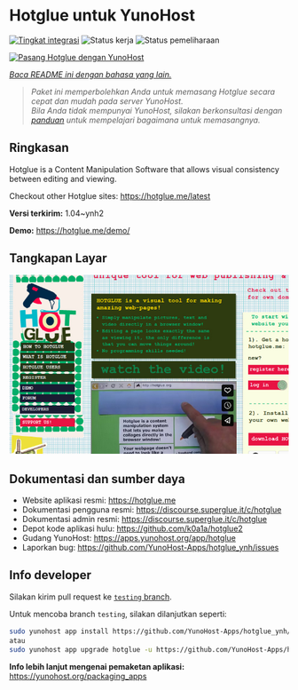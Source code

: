 <!--
N.B.: README ini dibuat secara otomatis oleh <https://github.com/YunoHost/apps/tree/master/tools/readme_generator>
Ini TIDAK boleh diedit dengan tangan.
-->

# Hotglue untuk YunoHost

[![Tingkat integrasi](https://dash.yunohost.org/integration/hotglue.svg)](https://ci-apps.yunohost.org/ci/apps/hotglue/) ![Status kerja](https://ci-apps.yunohost.org/ci/badges/hotglue.status.svg) ![Status pemeliharaan](https://ci-apps.yunohost.org/ci/badges/hotglue.maintain.svg)

[![Pasang Hotglue dengan YunoHost](https://install-app.yunohost.org/install-with-yunohost.svg)](https://install-app.yunohost.org/?app=hotglue)

*[Baca README ini dengan bahasa yang lain.](./ALL_README.md)*

> *Paket ini memperbolehkan Anda untuk memasang Hotglue secara cepat dan mudah pada server YunoHost.*  
> *Bila Anda tidak mempunyai YunoHost, silakan berkonsultasi dengan [panduan](https://yunohost.org/install) untuk mempelajari bagaimana untuk memasangnya.*

## Ringkasan

Hotglue is a Content Manipulation Software that allows visual consistency between editing and viewing.

Checkout other Hotglue sites: https://hotglue.me/latest



**Versi terkirim:** 1.04~ynh2

**Demo:** <https://hotglue.me/demo/>

## Tangkapan Layar

![Tangkapan Layar pada Hotglue](./doc/screenshots/screenshot.jpg)

## Dokumentasi dan sumber daya

- Website aplikasi resmi: <https://hotglue.me>
- Dokumentasi pengguna resmi: <https://discourse.superglue.it/c/hotglue>
- Dokumentasi admin resmi: <https://discourse.superglue.it/c/hotglue>
- Depot kode aplikasi hulu: <https://github.com/k0a1a/hotglue2>
- Gudang YunoHost: <https://apps.yunohost.org/app/hotglue>
- Laporkan bug: <https://github.com/YunoHost-Apps/hotglue_ynh/issues>

## Info developer

Silakan kirim pull request ke [`testing` branch](https://github.com/YunoHost-Apps/hotglue_ynh/tree/testing).

Untuk mencoba branch `testing`, silakan dilanjutkan seperti:

```bash
sudo yunohost app install https://github.com/YunoHost-Apps/hotglue_ynh/tree/testing --debug
atau
sudo yunohost app upgrade hotglue -u https://github.com/YunoHost-Apps/hotglue_ynh/tree/testing --debug
```

**Info lebih lanjut mengenai pemaketan aplikasi:** <https://yunohost.org/packaging_apps>
